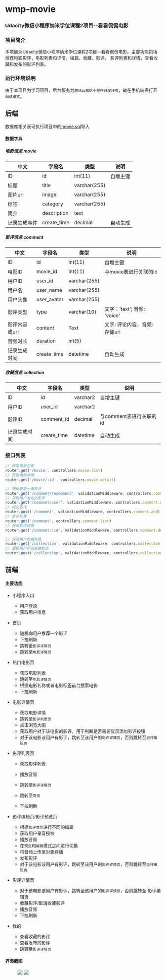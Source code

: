 # wmp-movie

### Udacity微信小程序纳米学位课程2项目--看看侃侃电影

### 项目简介

本项目为Udacity微信小程序纳米学位课程2项目--看看侃侃电影。主要功能包括推荐电影影评，电影列表和详情，编辑、收藏、影评， 影评列表和详情，查看收藏和发布的影评列表。


### 运行环境说明

由于本项目为学习项目，后台服务为`腾讯云微信小程序开发环境`，故在手机端需打开`调试模式`。



## 后端
数据库相关表可执行项目中的[movie.sql](https://github.com/NearZXH/wmp-movie/blob/master/movie.sql)导入

#### 数据字典

##### 电影信息 movie

| 中文          | 字段名      | 类型     | 说明                                |
| ------------- | ----------- | -------- | ----------------------------------- |
| ID            | id          | int(11) | 自增主键                            |
| 标题        | title       | varchar(255) |                |
| 图片url   | image       | varchar(255) |                                     |
| 标签        | category    | varchar(255) |                                     |
| 简介    | description | text |                                     |
| 记录生成事件 | create_time | decimal  | 自动生成         |

##### 影评信息 comment

| 中文          | 字段名      | 类型         | 说明                          |
| ------------- | ----------- | ------------ | ----------------------------- |
| ID            | id          | int(11)      | 自增主键                      |
| 电影ID        | movie_id    | int(11)      | 与movie表进行关联的id         |
| 用户ID        | user_id     | varchar(255) |                               |
| 用户名        | user_name   | varchar(255) |                               |
| 用户头像      | user_avatar | varchar(255) |                               |
| 影评类型      | type        | varchar(10)  | 文字：'text'; 音频: 'voice'   |
| 影评内容或url | content     | Text         | 文字: 评论内容，音频: 存储url |
| 音频时长      | duration    | int(5)       |                               |
| 记录生成时间  | create_time | datetime     | 自动生成                      |

##### 收藏信息 collection

| 中文          | 字段名      | 类型     | 说明                                |
| ------------- | ----------- | -------- | ----------------------------------- |
| ID            | id          | varchar2 | 自增主键                            |
| 用户ID        | user_id     | varchar2 |                                     |
| 影评ID        | comment_id  | decimal  | 与comment表进行关联的id             |
| 记录生成时间  | create_time | datetime | 自动生成                            |

### 接口列表

~~~javascript
// 获取电影列表
router.get('/movie', controllers.movie.list)
// 获取电影详情
router.get('/movie/:id', controllers.movie.detail)

// 随机获取一条影评
router.get('/comment/recommend', validationMiddleware, controllers.comment.getOne)
// 获取用户发布的影评
router.get('/comment/user', validationMiddleware, controllers.comment.userList)
// 提交影评
router.post('/comment', validationMiddleware, controllers.comment.add)
// 影评列表
router.get('/comment', controllers.comment.list)
// 获得影评详情
router.get('/comment/:id', validationMiddleware, controllers.comment.detail)

// 获得用户收藏列表
router.get('/collection', validationMiddleware, controllers.collection.list)
// 更新用户评论收藏状态
router.post('/collection', validationMiddleware, controllers.collection.update)
~~~



## 前端

#### 主要功能

- 小程序入口
  - 用户登录
  - 获取用户信息

- 首页

  - 随机向用户推荐一个影评
  - 下拉刷新
  - 跳转至`影评详情页`
  - 跳转至`电影详情页`

- 热门电影页

  - 获取电影列表
  - 跳转至`电影详情页`
  - 根据电影名称或者电影标签前台搜索电影
  - 下拉刷新

- 电影详情页

  - 获取电影详情
  - 跳转至`影评列表页`
  - 点击浏览大图
  - 获取用户对于该电影的影评，用于判断是否需要显示添加影评按钮
  - 对于该电影该用户有影评，跳转至该用户的`影评详情页`，否则跳转至`影评编辑页`

- 影评列表页

  - 获取影评列表

  - 播放音频
  - 跳转至`影评详情页`
  - 跳转至`首页`
  - 下拉刷新

- 影评编辑页/影评预览页

  - 根据`影评类型`进行不同的编辑
  - 获取用户录音授权
  - 播放音频
  - 在`预览`和`编辑`模式之间进行切换
  - 将音频上传至对象存储
  - 发布影评
  - 对于该电影该用户有影评，跳转至该用户的`影评详情页`，否则跳转至`影评编辑页`

- 影评详情页

  - 对于该电影该用户有影评，跳转至该用户的`影评详情页`，否则跳转至`影评编辑页
  - 收藏影评/取消收藏影评
  - 播放音频
  - 下拉刷新

- 我的

  - 查看收藏的影评
  - 查看发布的影评
  - 跳转至`影评详情页`

#### 界面截图
<figure class="half">
    <a href="https://movies-1256897003.cos.ap-shanghai.myqcloud.com/screenshot/comment_detail.png"><img src="https://movies-1256897003.cos.ap-shanghai.myqcloud.com/screenshot/comment_detail.png"></a>
    <a href="https://movies-1256897003.cos.ap-shanghai.myqcloud.com/screenshot/comment_detail.png"><img src="https://movies-1256897003.cos.ap-shanghai.myqcloud.com/screenshot/comment_detail.png"></a>
</figure>

